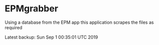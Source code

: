 # EPMgrabber
Using a database from the EPM app this application scrapes the files as required


Latest backup: Sun Sep 1 00:35:01 UTC 2019
